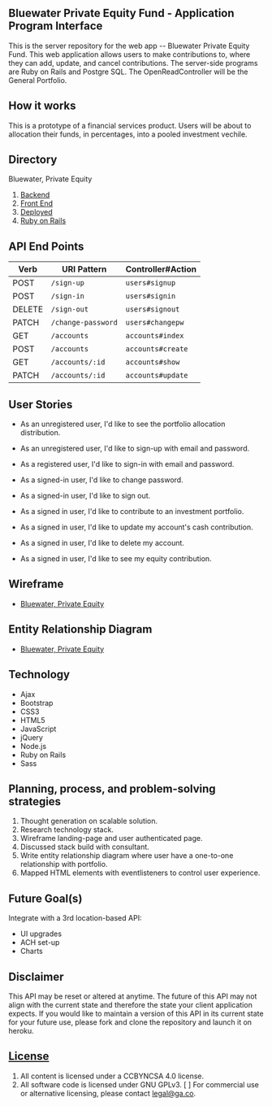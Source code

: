 ## Bluewater Private Equity Fund - Application Program Interface

This is the server repository for the web app -- Bluewater Private Equity Fund. This web application allows users to make contributions to, where they can add, update, and cancel contributions. The server-side programs are Ruby on Rails and Postgre SQL.  The OpenReadController will be the General Portfolio.

## How it works

This is a prototype of a financial services product. Users will be about to allocation their funds, in percentages, into a pooled investment vechile.

## Directory

Bluewater, Private Equity
1.  [Backend](https://github.com/anderson-aristotle/bluewater-private-equity-api)
2.  [Front End](https://github.com/anderson-aristotle/bluewater-private-equity-client)
3.  [Deployed]()
4.  [Ruby on Rails](https://bluewater-private-equity-00001.herokuapp.com/)

## API End Points

| Verb   | URI Pattern            | Controller#Action |
|--------|------------------------|-------------------|
| POST   | `/sign-up`             | `users#signup`    |
| POST   | `/sign-in`             | `users#signin`    |
| DELETE | `/sign-out`            | `users#signout`   |
| PATCH  | `/change-password`     | `users#changepw`  |
| GET    | `/accounts`            | `accounts#index`  |
| POST   | `/accounts`            | `accounts#create` |
| GET    | `/accounts/:id`        | `accounts#show`   |
| PATCH  | `/accounts/:id`        | `accounts#update` |


## User Stories

*   As an unregistered user, I'd like to see the portfolio allocation distribution.
*   As an unregistered user, I'd like to sign-up with email and password.
*   As a registered user, I'd like to sign-in with email and password.
*   As a signed-in user, I'd like to change password.
*   As a signed-in user, I'd like to sign out.

*   As a signed in user, I'd like to contribute to an investment portfolio.
*   As a signed in user, I'd like to update my account's cash contribution.
*   As a signed in user, I'd like to delete my account.
*   As a signed in user, I'd like to see my equity contribution.

## Wireframe
- [Bluewater, Private Equity](https://imgur.com/tZYgZQT)

## Entity Relationship Diagram
- [Bluewater, Private Equity](https://imgur.com/akcGLyD)

## Technology

-   Ajax
-   Bootstrap
-   CSS3
-   HTML5
-   JavaScript
-   jQuery
-   Node.js
-   Ruby on Rails
-   Sass

## Planning, process, and problem-solving strategies

1. Thought generation on scalable solution.
2. Research technology stack.
3. Wireframe landing-page and user authenticated page.
4. Discussed stack build with consultant.
5. Write entity relationship diagram where user have a one-to-one relationship with
   portfolio.
6. Mapped HTML elements with eventlisteners to control user experience.

## Future Goal(s)

Integrate with a 3rd location-based API:

  - UI upgrades
  - ACH set-up
  - Charts

## Disclaimer
This API may be reset or altered at anytime.  The future of this API may not
align with the current state and therefore the state your client application
expects.  If you would like to maintain a version of this API in its current
state for your future use, please fork and clone the repository and launch it
on heroku.

## [License](LICENSE)

1.  All content is licensed under a CC­BY­NC­SA 4.0 license.
2.  All software code is licensed under GNU GPLv3. [ ] For commercial use or
    alternative licensing, please contact legal@ga.co.
